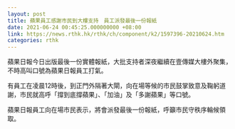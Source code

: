 ```yaml
---
layout: post
title: 蘋果員工感謝市民到大樓支持　員工派發最後一份報紙
date: 2021-06-24 00:45:25.000000000 +08:00
link: https://news.rthk.hk/rthk/ch/component/k2/1597396-20210624.htm
categories: rthk
---
```


蘋果日報今日出版最後一份實體報紙，大批支持者深夜繼續在壹傳媒大樓外聚集，不時高叫口號為蘋果日報員工打氣。

有員工在凌晨12時後，到正門外隔著大閘，向在場等候的市民鼓掌致意及鞠躬道謝，市民就高呼「撐到底撐蘋果」、「加油」及「多謝蘋果」等口號。

蘋果日報員工向在場市民表示，將會派發最後一份報紙，呼籲市民守秩序輪候領取。
